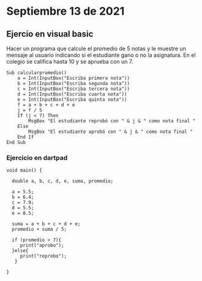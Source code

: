 # Septiembre 13 de 2021

## Ejercio en visual basic

Hacer un programa que calcule el promedio de 5 notas y le muestre un mensaje al usuario indicando si el estudiante gano o no la asignatura. En el colegio se califica hasta 10 y se aprueba con un 7.


```
Sub calcularpromedio()
    a = Int(InputBox("Escriba primera nota"))
    b = Int(InputBox("Escriba segunda nota"))
    c = Int(InputBox("Escriba tercera nota"))
    d = Int(InputBox("Escriba cuarta nota"))
    e = Int(InputBox("Escriba quinta nota"))
    f = a + b + c + d + e
    j = f / 5
    If (j < 7) Then
        MsgBox "El estudiante reprobó con " & j & " como nota final "
    Else
        MsgBox "El estudiante aprobó con " & j & " como nota final "
    End If
End Sub
```


### Ejercicio en dartpad

```
void main() {
  
  double a, b, c, d, e, suma, promedio;
  
  a = 5.5; 
  b = 6.4;
  c = 7.9;
  d = 5.5;
  e = 8.5;
  
  suma = a + b + c + d + e;
  promedio + suma / 5; 
  
  if (promedio > 7){
     print("aprobo");
  }else{
     print("reprobo");  
   } 

}
```